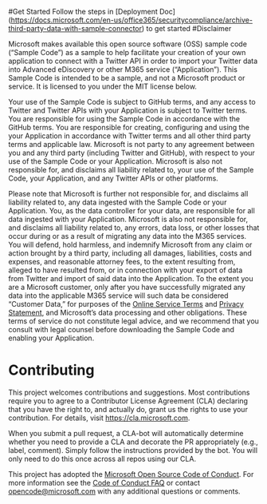 
#Get Started
Follow the steps in [Deployment Doc]
(https://docs.microsoft.com/en-us/office365/securitycompliance/archive-third-party-data-with-sample-connector) to get started
#Disclaimer

Microsoft makes available this open source software (OSS) sample code (“Sample Code”) 
as a sample to help facilitate your creation of your own application to connect with a 
Twitter API in order to import your Twitter data into Advanced eDiscovery or other M365 service (“Application”). 
This Sample Code is intended to be a sample, and not a Microsoft product or service. It is licensed to you under the MIT license below. 

Your use of the Sample Code is subject to GitHub terms, and any access to Twitter and Twitter APIs with your Application is subject to Twitter terms. 
You are responsible for using the Sample Code in accordance with the GitHub terms. You are responsible for creating, configuring and using the your 
Application in accordance with Twitter terms and all other third party terms and applicable law. 
Microsoft is not party to any agreement between you and any third party (including Twitter and GitHub), 
with respect to your use of the Sample Code or your Application. Microsoft is also not responsible for, 
and disclaims all liability related to, your use of the Sample Code, your Application, and any Twitter APIs or other platforms.  

Please note that Microsoft is further not responsible for, and disclaims all liability related to, 
any data ingested with the Sample Code or your Application. You, as the data controller for your data, 
are responsible for all data ingested with your Application. Microsoft is also not responsible for, and disclaims all liability related to, 
any errors, data loss, or other losses that occur during or as a result of migrating any data into the M365 services. 
You will defend, hold harmless, and indemnify Microsoft from any claim or action brought by a third party, 
including all damages, liabilities, costs and expenses, and reasonable attorney fees, to the extent resulting from, 
alleged to have resulted from, or in connection with your export of data from Twitter and import of said data into the Application. 
To the extent you are a Microsoft customer, only after you have successfully migrated any data into the applicable M365 service 
will such data be considered “Customer Data,” for purposes of the [Online Service Terms](http://www.microsoftvolumelicensing.com/DocumentSearch.aspx?Mode=3&DocumentTypeId=46)
and [Privacy Statement](https://go.microsoft.com/fwlink/?LinkId=521839), and Microsoft’s data processing and other obligations. 
These terms of service do not constitute legal advice, and we recommend that you consult with legal counsel before downloading the Sample Code and enabling your Application. 

# Contributing

This project welcomes contributions and suggestions.  Most contributions require you to agree to a
Contributor License Agreement (CLA) declaring that you have the right to, and actually do, grant us
the rights to use your contribution. For details, visit https://cla.microsoft.com.

When you submit a pull request, a CLA-bot will automatically determine whether you need to provide
a CLA and decorate the PR appropriately (e.g., label, comment). Simply follow the instructions
provided by the bot. You will only need to do this once across all repos using our CLA.

This project has adopted the [Microsoft Open Source Code of Conduct](https://opensource.microsoft.com/codeofconduct/).
For more information see the [Code of Conduct FAQ](https://opensource.microsoft.com/codeofconduct/faq/) or
contact [opencode@microsoft.com](mailto:opencode@microsoft.com) with any additional questions or comments.
